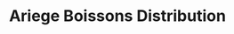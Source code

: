 ---
title: "Ariege Boissons Distribution"
url: /les-pujols/ariege-boissons-distribution/
shop: boissons
---